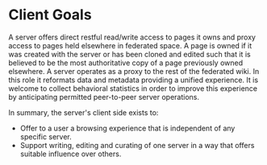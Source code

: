 Client Goals
============

A server offers direct restful read/write access to pages it owns and proxy access to pages held elsewhere in federated space.
A page is owned if it was created with the server or has been cloned and edited such that it is believed to be the most authoritative copy of a page previously owned elsewhere.
A server operates as a proxy to the rest of the federated wiki.
In this role it reformats data and metadata providing a unified experience.
It is welcome to collect behavioral statistics in order to improve this experience by anticipating permitted peer-to-peer server operations.

In summary, the server's client side exists to:

* Offer to a user a browsing experience that is independent of any specific server.
* Support writing, editing and curating of one server in a way that offers suitable influence over others.
